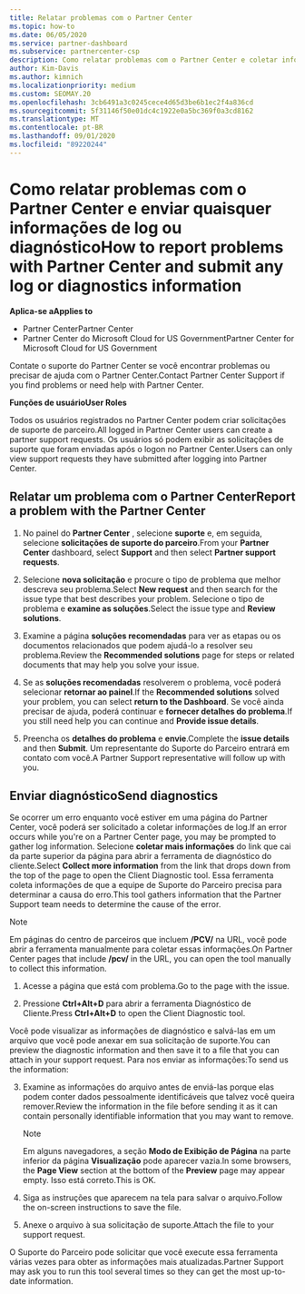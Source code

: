 ```yaml
---
title: Relatar problemas com o Partner Center
ms.topic: how-to
ms.date: 06/05/2020
ms.service: partner-dashboard
ms.subservice: partnercenter-csp
description: Como relatar problemas com o Partner Center e coletar informações de diagnóstico para nossa equipe de suporte.
author: Kim-Davis
ms.author: kimnich
ms.localizationpriority: medium
ms.custom: SEOMAY.20
ms.openlocfilehash: 3cb6491a3c0245cece4d65d3be6b1ec2f4a836cd
ms.sourcegitcommit: 5f31146f50e01dc4c1922e0a5bc369f0a3cd8162
ms.translationtype: MT
ms.contentlocale: pt-BR
ms.lasthandoff: 09/01/2020
ms.locfileid: "89220244"
---
```

# <a name="how-to-report-problems-with-partner-center-and-submit-any-log-or-diagnostics-information"></a><span data-ttu-id="bff05-103">Como relatar problemas com o Partner Center e enviar quaisquer informações de log ou diagnóstico</span><span class="sxs-lookup"><span data-stu-id="bff05-103">How to report problems with Partner Center and submit any log or diagnostics information</span></span>

<span data-ttu-id="bff05-104">**Aplica-se a**</span><span class="sxs-lookup"><span data-stu-id="bff05-104">**Applies to**</span></span>

- <span data-ttu-id="bff05-105">Partner Center</span><span class="sxs-lookup"><span data-stu-id="bff05-105">Partner Center</span></span>
- <span data-ttu-id="bff05-106">Partner Center do Microsoft Cloud for US Government</span><span class="sxs-lookup"><span data-stu-id="bff05-106">Partner Center for Microsoft Cloud for US Government</span></span>

<span data-ttu-id="bff05-107">Contate o suporte do Partner Center se você encontrar problemas ou precisar de ajuda com o Partner Center.</span><span class="sxs-lookup"><span data-stu-id="bff05-107">Contact Partner Center Support if you find problems or need help with Partner Center.</span></span>

<span data-ttu-id="bff05-108">**Funções de usuário**</span><span class="sxs-lookup"><span data-stu-id="bff05-108">**User Roles**</span></span>

<span data-ttu-id="bff05-109">Todos os usuários registrados no Partner Center podem criar solicitações de suporte de parceiro.</span><span class="sxs-lookup"><span data-stu-id="bff05-109">All logged in Partner Center users can create a partner support requests.</span></span> <span data-ttu-id="bff05-110">Os usuários só podem exibir as solicitações de suporte que foram enviadas após o logon no Partner Center.</span><span class="sxs-lookup"><span data-stu-id="bff05-110">Users can only view support requests they have submitted after logging into Partner Center.</span></span>

## <a name="report-a-problem-with-the-partner-center"></a><span data-ttu-id="bff05-111">Relatar um problema com o Partner Center</span><span class="sxs-lookup"><span data-stu-id="bff05-111">Report a problem with the Partner Center</span></span>

1. <span data-ttu-id="bff05-112">No painel do **Partner Center** , selecione **suporte** e, em seguida, selecione **solicitações de suporte do parceiro**.</span><span class="sxs-lookup"><span data-stu-id="bff05-112">From your **Partner Center** dashboard, select **Support** and then select **Partner support requests**.</span></span>

2. <span data-ttu-id="bff05-113">Selecione **nova solicitação** e procure o tipo de problema que melhor descreva seu problema.</span><span class="sxs-lookup"><span data-stu-id="bff05-113">Select **New request** and then search for the issue type that best describes your problem.</span></span> <span data-ttu-id="bff05-114">Selecione o tipo de problema e **examine as soluções**.</span><span class="sxs-lookup"><span data-stu-id="bff05-114">Select the issue type and **Review solutions**.</span></span>

3. <span data-ttu-id="bff05-115">Examine a página **soluções recomendadas** para ver as etapas ou os documentos relacionados que podem ajudá-lo a resolver seu problema.</span><span class="sxs-lookup"><span data-stu-id="bff05-115">Review the **Recommended solutions** page for steps or related documents that may help you solve your issue.</span></span>

4. <span data-ttu-id="bff05-116">Se as **soluções recomendadas** resolverem o problema, você poderá selecionar **retornar ao painel**.</span><span class="sxs-lookup"><span data-stu-id="bff05-116">If the **Recommended solutions** solved your problem, you can select **return to the Dashboard**.</span></span> <span data-ttu-id="bff05-117">Se você ainda precisar de ajuda, poderá continuar e **fornecer detalhes do problema**.</span><span class="sxs-lookup"><span data-stu-id="bff05-117">If you still need help you can continue and **Provide issue details**.</span></span>

5. <span data-ttu-id="bff05-118">Preencha os **detalhes do problema** e **envie**.</span><span class="sxs-lookup"><span data-stu-id="bff05-118">Complete the **issue details** and then **Submit**.</span></span> <span data-ttu-id="bff05-119">Um representante do Suporte do Parceiro entrará em contato com você.</span><span class="sxs-lookup"><span data-stu-id="bff05-119">A Partner Support representative will follow up with you.</span></span>

## <a name="send-diagnostics"></a><span data-ttu-id="bff05-120">Enviar diagnóstico</span><span class="sxs-lookup"><span data-stu-id="bff05-120">Send diagnostics</span></span>

<span data-ttu-id="bff05-121">Se ocorrer um erro enquanto você estiver em uma página do Partner Center, você poderá ser solicitado a coletar informações de log.</span><span class="sxs-lookup"><span data-stu-id="bff05-121">If an error occurs while you're on a Partner Center page, you may be prompted to gather log information.</span></span> <span data-ttu-id="bff05-122">Selecione **coletar mais informações** do link que cai da parte superior da página para abrir a ferramenta de diagnóstico do cliente.</span><span class="sxs-lookup"><span data-stu-id="bff05-122">Select **Collect more information** from the link that drops down from the top of the page to open the Client Diagnostic tool.</span></span> <span data-ttu-id="bff05-123">Essa ferramenta coleta informações de que a equipe de Suporte do Parceiro precisa para determinar a causa do erro.</span><span class="sxs-lookup"><span data-stu-id="bff05-123">This tool gathers information that the Partner Support team needs to determine the cause of the error.</span></span> 

>[!NOTE]
><span data-ttu-id="bff05-124">Em páginas do centro de parceiros que incluem **/PCV/** na URL, você pode abrir a ferramenta manualmente para coletar essas informações.</span><span class="sxs-lookup"><span data-stu-id="bff05-124">On Partner Center pages that include **/pcv/** in the URL, you can open the tool manually to collect this information.</span></span>

1. <span data-ttu-id="bff05-125">Acesse a página que está com problema.</span><span class="sxs-lookup"><span data-stu-id="bff05-125">Go to the page with the issue.</span></span>

2. <span data-ttu-id="bff05-126">Pressione **Ctrl+Alt+D** para abrir a ferramenta Diagnóstico de Cliente.</span><span class="sxs-lookup"><span data-stu-id="bff05-126">Press **Ctrl+Alt+D** to open the Client Diagnostic tool.</span></span>

<span data-ttu-id="bff05-127">Você pode visualizar as informações de diagnóstico e salvá-las em um arquivo que você pode anexar em sua solicitação de suporte.</span><span class="sxs-lookup"><span data-stu-id="bff05-127">You can preview the diagnostic information and then save it to a file that you can attach in your support request.</span></span> <span data-ttu-id="bff05-128">Para nos enviar as informações:</span><span class="sxs-lookup"><span data-stu-id="bff05-128">To send us the information:</span></span>

3. <span data-ttu-id="bff05-129">Examine as informações do arquivo antes de enviá-las porque elas podem conter dados pessoalmente identificáveis que talvez você queira remover.</span><span class="sxs-lookup"><span data-stu-id="bff05-129">Review the information in the file before sending it as it can contain personally identifiable information that you may want to remove.</span></span>

    >[!NOTE]
    ><span data-ttu-id="bff05-130">Em alguns navegadores, a seção **Modo de Exibição de Página** na parte inferior da página **Visualização** pode aparecer vazia.</span><span class="sxs-lookup"><span data-stu-id="bff05-130">In some browsers, the **Page View** section at the bottom of the **Preview** page may appear empty.</span></span> <span data-ttu-id="bff05-131">Isso está correto.</span><span class="sxs-lookup"><span data-stu-id="bff05-131">This is OK.</span></span>

4. <span data-ttu-id="bff05-132">Siga as instruções que aparecem na tela para salvar o arquivo.</span><span class="sxs-lookup"><span data-stu-id="bff05-132">Follow the on-screen instructions to save the file.</span></span>

5. <span data-ttu-id="bff05-133">Anexe o arquivo à sua solicitação de suporte.</span><span class="sxs-lookup"><span data-stu-id="bff05-133">Attach the file to your support request.</span></span>

<span data-ttu-id="bff05-134">O Suporte do Parceiro pode solicitar que você execute essa ferramenta várias vezes para obter as informações mais atualizadas.</span><span class="sxs-lookup"><span data-stu-id="bff05-134">Partner Support may ask you to run this tool several times so they can get the most up-to-date information.</span></span>

